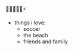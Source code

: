 :heartbeat::dizzy::cherry_blossom::sparkles::butterfly::zap:

* things i love:
  * soccer
  * the beach
  * friends and family
  
  
